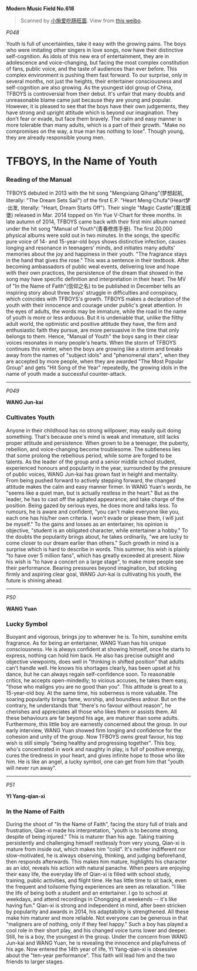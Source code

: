 **Modern Music Field No.618**

> Scanned by [小施爱吃肠旺面](http://weibo.com/p/1005052077867213). View from [this weibo](http://weibo.com/2077867213/BF5kmFyWq).

*P048*

Youth is full of uncertainties, take it easy with the growing pains.
The boys who were imitating other singers in love songs, now have their distinctive self-cognition.
As idols of this new era of entertainment, they are in adolescence and voice-changing, but facing the most complex constitution of fans, public voice, and the taste of audiences than ever before.
This complex environment is pushing them fast forward.
To our surprise, only in several months, not just the heights, their entertainer consciousness and self-cognition are also growing.
As the youngest idol group of China, TFBOYS is controversial from their debut.
It's unfair that many doubts and unreasonable blame came just because they are young and popular.
However, it is pleased to see that the boys have their own judgements, they have strong and upright attitude which is beyond our imagination.
They don't fear or evade, but face them bravely.
The calm and easy manner is more tolerable than many adults, which is a part of their growth.
"Make no compromises on the way, a true man has nothing to lose".
Though young, they are already responsible young men.

# TFBOYS, In the Name of Youth

### Reading of the Manual

TFBOYS debuted in 2013 with the hit song "Mengxiang Qihang"(梦想起航, literally: "The Dream Sets Sail") of the first E.P. "Heart Meng·Chufa"(Heart梦·出发, literally: "Heart, Dream Starts Off").
Their single "Magic Castle"(魔法城堡) released in Mar. 2014 topped on Yin Yue V-Chart for three months.
In late autumn of 2014, TFBOYS came back with their first mini album named under the hit song "Manual of Youth"(青春修炼手册).
The first 20,000 physical albums were sold out in two minutes.
In the songs, the specific pure voice of 14- and 15-year-old boys shows distinctive infection, causes longing and resonance in teenagers' minds, and initiates many adults' memories about the joy and happiness in their youth.
"The fragrance stays in the hand that gives the rose."
This was a sentence in their textbook.
After becoming ambassadors of public weal events, delivering love and hope with their own practices, the persistence of the dream that showed in the song may have specific definition and interpretation in their heart.
The MV of "In the Name of Faith"(信仰之名) to be published in December tells an inspiring story about three boys' struggle in difficulties and conspiracy, which coincides with TFBOYS's growth.
TFBOYS makes a declaration of the youth with their innocence and courage under public's great attention.
In the eyes of adults, the words may be immature, while the road in the name of youth is more or less arduous.
But it is undeniable that, unlike the filthy adult world, the optimistic and positive attitude they have, the firm and enthusiastic faith they pursue, are more persuasive in the time that only belongs to them.
Hence, "Manual of Youth" the boys sang in their clear voices resonates in many people's hearts.
When the storm of TFBOYS continues this winter, when the boys are growing like a storm and breaks away from the names of "subject idols" and "phenomenal stars", when they are accepted by more people, when they are awarded "The Most Popular Group" and gets "Hit Song of the Year" repeatedly, the growing idols in the name of youth made a successful counter-attack.

---

*P049*

**WANG Jun-kai**
### Cultivates Youth

Anyone in their childhood has no strong willpower, may easily quit doing something.
That's because one's mind is weak and immature, still lacks proper attitude and persistence.
When grown to be a teenager, the puberty, rebellion, and voice-changing become troublesome.
The subtleness lies that some prolong the rebellious period, while some are forged to be talents.
As the leader of the group and a senior middle school student, experienced honours and popularity in the year, surrounded by the pressure of public voices, WANG Jun-kai has grown fast in height and mentality.
From being pushed forward to actively stepping forward, the changed attitude makes the calm and easy manner firmer.
In WANG Yuan's words, he "seems like a quiet man, but is actually restless in the heart."
But as the leader, he has to cast off the agitated appearance, and take charge of the position.
Being gazed by serious eyes, he does more and talks less.
To rumours, he is aware and confident, "you can't make everyone like you, each one has his/her own criteria.
I won't evade or please them, I will just be myself."
To the gains and losses as an entertainer, his opinion is objective, "student is an obligated character, while entertainer a hobby."
To the doubts the popularity brings about, he takes ordinarily, "we are lucky to come closer to our dream earlier than others."
Such growth in mind is a surprise which is hard to describe in words.
This summer, his wish is plainly "to have over 5 million fans", which has greatly exceeded at present.
Now his wish is "to have a concert on a large stage", to make more people see their performance.
Bearing pressures beyond imagination, but sticking firmly and aspiring clear goal, WANG Jun-kai is cultivating his youth, the future is shining ahead.

---

*P50*

**WANG Yuan**
### Lucky Symbol

Buoyant and vigorous, brings joy to wherever he is.
To him, sunshine emits fragrance.
As for being an entertainer, WANG Yuan has his unique consciousness.
He is always confident at showing himself, once he starts to express, nothing can hold him back.
He also has precise outsight and objective viewpoints, does well in "thinking in shifted position" that adults can't handle well.
He knows his shortages clearly, has been upset at his dance, but he can always regain self-confidence soon.
To reasonable critics, he accepts open-mindedly;
to vicious accuses, he takes them easy, "those who maligns you are no good than you".
This attitude is great to a 15-year-old boy.
At the same time, his soberness is more valuable.
The soaring popularity brings fame, worship, and boundless ardour.
But on the contrary, he understands that "there's no favour without reason", he cherishes and appreciates all those who likes them or assists them.
All these behaviours are far beyond his age, are maturer than some adults.
Furthermore, this little boy are earnestly concerned about the group.
In our early interview, WANG Yuan showed firm longing and confidence for the cohesion and unity of the group.
Now TFBOYS owns great favour, his top wish is still simply "being healthy and progressing together".
This boy, who's concentrated in work and naughty in play, is full of positive energy, cures the tiredness in your heart, and gives infinite hope to those who like him.
He is like an angel, a lucky symbol, one can get from him that "youth will never run away".

---

*P51*

**YI Yang-qian-xi**
### In the Name of Faith

During the shoot of "In the Name of Faith", facing the story full of trials and frustration, Qian-xi made his interpretation, "youth is to become strong, despite of being injured."
This is maturer than his age.
Taking training persistently and challenging himself restlessly from very young, Qian-xi is mature from inside out, which makes him "cold".
It's neither indifferent nor slow-motivated, he is always observing, thinking, and judging beforehand, then responds afterwards.
This makes him mature, highlights his character as an idol, reveals his action with natural panache.
When peers are enjoying their easy life, the everyday life of Qian-xi is filled with school study, training, public activities, and flight time.
He has little time to sit back, even the frequent and toilsome flying experiences are seen as relaxation.
"I like the life of being both a student and an entertainer.
I go to school at weekdays, and attend recordings in Chongqing at weekends -- it's like having fun."
Qian-xi is strong and independent in mind, after been stricken by popularity and awards in 2014, his adaptability is strengthened.
All these make him maturer and more reliable.
Not everyone can be generous in that "maligners are of nothing, only if they feel happy."
Such a boy has played a cool role in their short play, and his changed voice turns lower and deeper.
Still, he is a boy, the youngest in the group.
Under the concern from WANG Jun-kai and WANG Yuan, he is revealing the innocence and playfulness of his age.
Now entered the 14th year of life, YI Yang-qian-xi is obsessive about the "ten-year performance".
This faith will lead him and the two friends to larger stages.
